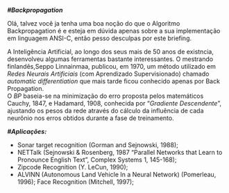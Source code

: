 ***#Backpropagation***  
  
Olá, talvez você ja tenha uma boa noção do que o Algoritmo Backpropagation é e esteja em dúvida apenas sobre a sua implementação em linguagem ANSI-C, então pesso desculpas por este briefing.  
  
A Inteligência  Artificial, ao longo dos seus mais de 50 anos de existncia, desenvolveu algumas ferramentas bastante interessantes. O mestrando finlandês,Seppo Linnainmaa, publicou, em 1970, um método utilizado em _Redes Neurais Artificiais_ (com Aprendizado Supervisionado) chamado _automatic differentiation_ que mais tarde ficou conhecido apenas por Back Propagation.  
O _BP_ baseia-se na minimização do erro proposta pelos matemáticos Cauchy, 1847, e Hadamard, 1908, conhecida por “_Gradiente Descendente_”, ajustando os pesos da rede através do cálculo da influência de cada neurônio nos erros obtidos durante a fase de treinamento.  
  
  
***#Aplicações:***  
* Sonar target recognition (Gorman and Sejnowski, 1988);
* NETTalk (Sejnowski & Rosenberg, 1987 “Parallel Networks that Learn to Pronounce English Text”, Complex Systems 1, 145-168);
* Zipcode Recognition (Y. LeCun, 1990);
* ALVINN (Autonomous Land Vehicle In a Neural Network) (Pomerleau, 1996);
Face Recognition (Mitchell, 1997);
